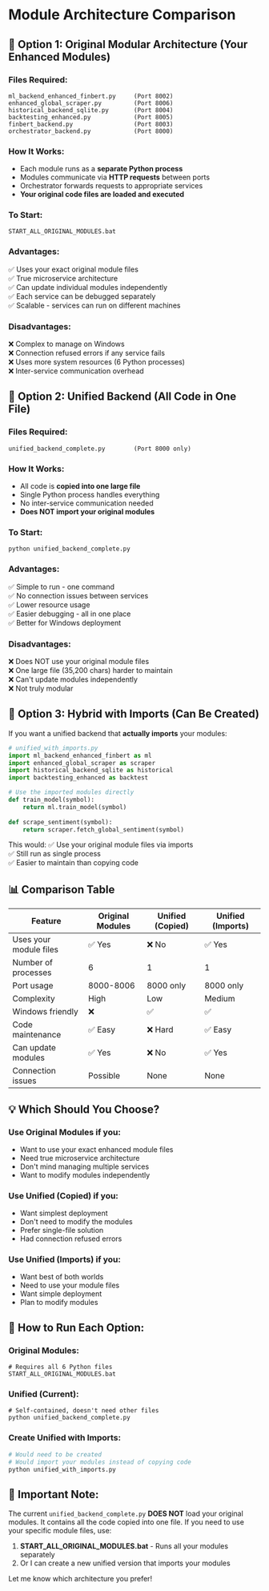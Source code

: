 # Module Architecture Comparison

## 📁 **Option 1: Original Modular Architecture (Your Enhanced Modules)**

### Files Required:
```
ml_backend_enhanced_finbert.py     (Port 8002)
enhanced_global_scraper.py         (Port 8006)
historical_backend_sqlite.py       (Port 8004)
backtesting_enhanced.py            (Port 8005)
finbert_backend.py                 (Port 8003)
orchestrator_backend.py            (Port 8000)
```

### How It Works:
- Each module runs as a **separate Python process**
- Modules communicate via **HTTP requests** between ports
- Orchestrator forwards requests to appropriate services
- **Your original code files are loaded and executed**

### To Start:
```batch
START_ALL_ORIGINAL_MODULES.bat
```

### Advantages:
✅ Uses your exact original module files  
✅ True microservice architecture  
✅ Can update individual modules independently  
✅ Each service can be debugged separately  
✅ Scalable - services can run on different machines  

### Disadvantages:
❌ Complex to manage on Windows  
❌ Connection refused errors if any service fails  
❌ Uses more system resources (6 Python processes)  
❌ Inter-service communication overhead  

## 📄 **Option 2: Unified Backend (All Code in One File)**

### Files Required:
```
unified_backend_complete.py        (Port 8000 only)
```

### How It Works:
- All code is **copied into one large file**
- Single Python process handles everything
- No inter-service communication needed
- **Does NOT import your original modules**

### To Start:
```batch
python unified_backend_complete.py
```

### Advantages:
✅ Simple to run - one command  
✅ No connection issues between services  
✅ Lower resource usage  
✅ Easier debugging - all in one place  
✅ Better for Windows deployment  

### Disadvantages:
❌ Does NOT use your original module files  
❌ One large file (35,200 chars) harder to maintain  
❌ Can't update modules independently  
❌ Not truly modular  

## 🔄 **Option 3: Hybrid with Imports (Can Be Created)**

If you want a unified backend that **actually imports** your modules:

```python
# unified_with_imports.py
import ml_backend_enhanced_finbert as ml
import enhanced_global_scraper as scraper
import historical_backend_sqlite as historical
import backtesting_enhanced as backtest

# Use the imported modules directly
def train_model(symbol):
    return ml.train_model(symbol)
    
def scrape_sentiment(symbol):
    return scraper.fetch_global_sentiment(symbol)
```

This would:
✅ Use your original module files via imports  
✅ Still run as single process  
✅ Easier to maintain than copying code  

## 📊 **Comparison Table**

| Feature | Original Modules | Unified (Copied) | Unified (Imports) |
|---------|-----------------|------------------|-------------------|
| Uses your module files | ✅ Yes | ❌ No | ✅ Yes |
| Number of processes | 6 | 1 | 1 |
| Port usage | 8000-8006 | 8000 only | 8000 only |
| Complexity | High | Low | Medium |
| Windows friendly | ❌ | ✅ | ✅ |
| Code maintenance | ✅ Easy | ❌ Hard | ✅ Easy |
| Can update modules | ✅ Yes | ❌ No | ✅ Yes |
| Connection issues | Possible | None | None |

## 💡 **Which Should You Choose?**

### Use **Original Modules** if you:
- Want to use your exact enhanced module files
- Need true microservice architecture
- Don't mind managing multiple services
- Want to modify modules independently

### Use **Unified (Copied)** if you:
- Want simplest deployment
- Don't need to modify the modules
- Prefer single-file solution
- Had connection refused errors

### Use **Unified (Imports)** if you:
- Want best of both worlds
- Need to use your module files
- Want simple deployment
- Plan to modify modules

## 🚀 **How to Run Each Option:**

### Original Modules:
```batch
# Requires all 6 Python files
START_ALL_ORIGINAL_MODULES.bat
```

### Unified (Current):
```batch
# Self-contained, doesn't need other files
python unified_backend_complete.py
```

### Create Unified with Imports:
```python
# Would need to be created
# Would import your modules instead of copying code
python unified_with_imports.py
```

## 📝 **Important Note:**

The current `unified_backend_complete.py` **DOES NOT** load your original modules. It contains all the code copied into one file. If you need to use your specific module files, use:

1. **START_ALL_ORIGINAL_MODULES.bat** - Runs all your modules separately
2. Or I can create a new unified version that imports your modules

Let me know which architecture you prefer!